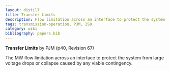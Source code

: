```yaml
---
layout: distill
title: Transfer Limits
description: Flow limitation across an interface to protect the system from large voltage drops or collapse.
tags: transmission-operation, PJM, ISO
category: wiki
bibliography: papers.bib
---
```


**Transfer Limits** by PJM <d-cite key="pjm2024m3"></d-cite> (p40, Revision 67)

The MW flow limitation across an interface to protect the system from large voltage drops or collapse caused by any viable contingency.
